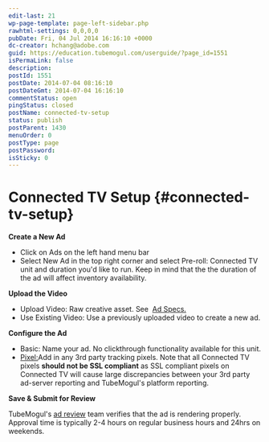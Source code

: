 ```yaml
---
edit-last: 21
wp-page-template: page-left-sidebar.php
rawhtml-settings: 0,0,0,0
pubDate: Fri, 04 Jul 2014 16:16:10 +0000
dc-creator: hchang@adobe.com
guid: https://education.tubemogul.com/userguide/?page_id=1551
isPermaLink: false
description: 
postId: 1551
postDate: 2014-07-04 08:16:10
postDateGmt: 2014-07-04 16:16:10
commentStatus: open
pingStatus: closed
postName: connected-tv-setup
status: publish
postParent: 1430
menuOrder: 0
postType: page
postPassword: 
isSticky: 0
---
```


# Connected TV Setup {#connected-tv-setup}

**Create a New Ad**

* Click on Ads on the left hand menu bar
* Select New Ad in the top right corner and select Pre-roll: Connected TV unit and duration you'd like to run. Keep in mind that the the duration of the ad will affect inventory&nbsp;availability.

**Upload the Video**

* Upload Video: Raw creative asset. See&nbsp; [Ad Specs.](../../../user-guide/planning/ad-formats/ad-specs.md)
* Use Existing Video: Use a previously uploaded video to create a new ad.

**Configure the Ad**

* Basic: Name your ad. No clickthrough functionality available for this unit.
* [Pixel:](3rd-party-tracking-adserving/tracking-pixels.md)Add in any 3rd party tracking pixels. Note that all Connected TV pixels **should not be SSL compliant** as SSL compliant pixels on Connected TV will cause large discrepancies between your 3rd party ad-server reporting and TubeMogul's platform reporting.

**Save & Submit for Review**
  
TubeMogul's [ad review](ad-reviews.md) team verifies that the ad is rendering properly. Approval time is typically 2-4 hours on regular business hours and 24hrs on weekends. 
